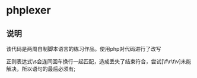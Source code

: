 # phplexer
## 说明
该代码是两周自制脚本语言的练习作品。使用php对代码进行了改写

正则表达式\s会连同回车换行一起匹配，造成丢失了结束符合，尝试[\f\r\t\v]未能解决，所以语句的最后必须有;
